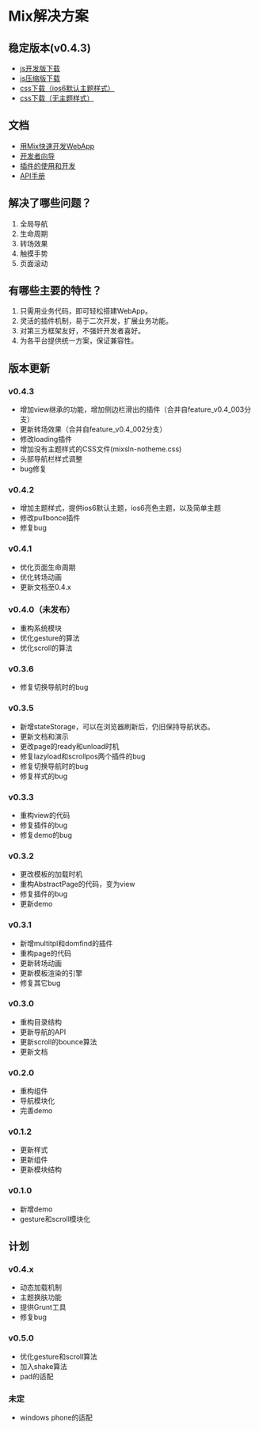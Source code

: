 # Mix解决方案

## 稳定版本(v0.4.3)

- [js开发版下载](http://mixteam.github.io/mixsln/dist/mixsln.js)
- [js压缩版下载](http://mixteam.github.io/mixsln/dist/mixsln.min.js)
- [css下载（ios6默认主题样式）](http://mixteam.github.io/mixsln/dist/mixsln.min.css)
- [css下载（无主题样式）](http://mixteam.github.io/mixsln/dist/mixsln-notheme.min.css)

## 文档

* [用Mix快速开发WebApp](https://github.com/mixteam/mixsln/blob/master/doc/tutorial.md)
* [开发者向导](https://github.com/mixteam/mixsln/blob/master/doc/guide.md)
* [插件的使用和开发](https://github.com/mixteam/mixsln/blob/master/doc/plugin.md)
* [API手册](https://github.com/mixteam/mixsln/blob/master/doc/api.md)

## 解决了哪些问题？

1. 全局导航
2. 生命周期
3. 转场效果
4. 触摸手势
5. 页面滚动

## 有哪些主要的特性？

1. 只需用业务代码，即可轻松搭建WebApp。
2. 灵活的插件机制，易于二次开发，扩展业务功能。
3. 对第三方框架友好，不强奸开发者喜好。
4. 为各平台提供统一方案，保证兼容性。

## 版本更新

### v0.4.3

- 增加view继承的功能，增加侧边栏滑出的插件（合并自feature_v0.4_003分支）
- 更新转场效果（合并自feature_v0.4_002分支）
- 修改loading插件
- 增加没有主题样式的CSS文件(mixsln-notheme.css)
- 头部导航栏样式调整
- bug修复

### v0.4.2

- 增加主题样式，提供ios6默认主题，ios6亮色主题，以及简单主题
- 修改pullbonce插件
- 修复bug

### v0.4.1

- 优化页面生命周期
- 优化转场动画
- 更新文档至0.4.x

### v0.4.0（未发布）

- 重构系统模块
- 优化gesture的算法
- 优化scroll的算法

### v0.3.6

- 修复切换导航时的bug

### v0.3.5

- 新增stateStorage，可以在浏览器刷新后，仍旧保持导航状态。
- 更新文档和演示
- 更改page的ready和unload时机
- 修复lazyload和scrollpos两个插件的bug
- 修复切换导航时的bug
- 修复样式的bug

### v0.3.3

- 重构view的代码
- 修复插件的bug
- 修复demo的bug

### v0.3.2

- 更改模板的加载时机
- 重构AbstractPage的代码，变为view
- 修复插件的bug
- 更新demo

### v0.3.1

- 新增multitpl和domfind的插件
- 重构page的代码
- 更新转场动画
- 更新模板渲染的引擎
- 修复其它bug

### v0.3.0

- 重构目录结构
- 更新导航的API
- 更新scroll的bounce算法
- 更新文档

### v0.2.0

- 重构组件
- 导航模块化
- 完善demo

### v0.1.2

- 更新样式
- 更新组件
- 更新模块结构

### v0.1.0

- 新增demo
- gesture和scroll模块化

## 计划

### v0.4.x

- 动态加载机制
- 主题换肤功能
- 提供Grunt工具
- 修复bug

### v0.5.0

- 优化gesture和scroll算法
- 加入shake算法
- pad的适配

### 未定

- windows phone的适配

